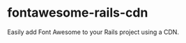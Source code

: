 fontawesome-rails-cdn
=====================

Easily add Font Awesome to your Rails project using a CDN.
